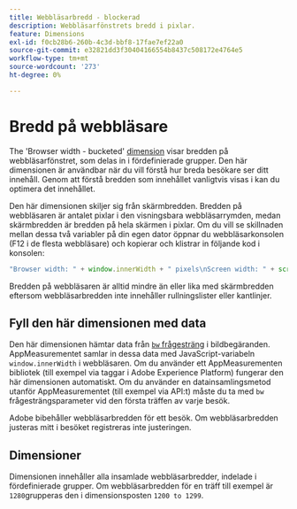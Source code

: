 ```yaml
---
title: Webbläsarbredd - blockerad
description: Webbläsarfönstrets bredd i pixlar.
feature: Dimensions
exl-id: f0cb28b6-260b-4c3d-bbf8-17fae7ef22a0
source-git-commit: e32821dd3f30404166554b8437c508172e4764e5
workflow-type: tm+mt
source-wordcount: '273'
ht-degree: 0%

---
```


# Bredd på webbläsare

The &#39;Browser width - bucketed&#39; [dimension](overview.md) visar bredden på webbläsarfönstret, som delas in i fördefinierade grupper. Den här dimensionen är användbar när du vill förstå hur breda besökare ser ditt innehåll. Genom att förstå bredden som innehållet vanligtvis visas i kan du optimera det innehållet.

Den här dimensionen skiljer sig från skärmbredden. Bredden på webbläsaren är antalet pixlar i den visningsbara webbläsarrymden, medan skärmbredden är bredden på hela skärmen i pixlar. Om du vill se skillnaden mellan dessa två variabler på din egen dator öppnar du webbläsarkonsolen (F12 i de flesta webbläsare) och kopierar och klistrar in följande kod i konsolen:

```javascript
"Browser width: " + window.innerWidth + " pixels\nScreen width: " + screen.width + " pixels";
```

Bredden på webbläsaren är alltid mindre än eller lika med skärmbredden eftersom webbläsarbredden inte innehåller rullningslister eller kantlinjer.

## Fyll den här dimensionen med data

Den här dimensionen hämtar data från [`bw` frågesträng](/help/implement/validate/query-parameters.md) i bildbegäranden. AppMeasurementet samlar in dessa data med JavaScript-variabeln `window.innerWidth` i webbläsaren. Om du använder ett AppMeasurementen bibliotek (till exempel via taggar i Adobe Experience Platform) fungerar den här dimensionen automatiskt. Om du använder en datainsamlingsmetod utanför AppMeasurementet (till exempel via API:t) måste du ta med `bw` frågesträngsparameter vid den första träffen av varje besök.

Adobe bibehåller webbläsarbredden för ett besök. Om webbläsarbredden justeras mitt i besöket registreras inte justeringen.

## Dimensioner

Dimensionen innehåller alla insamlade webbläsarbredder, indelade i fördefinierade grupper. Om webbläsarbredden för en träff till exempel är `1280`grupperas den i dimensionsposten `1200 to 1299`.
